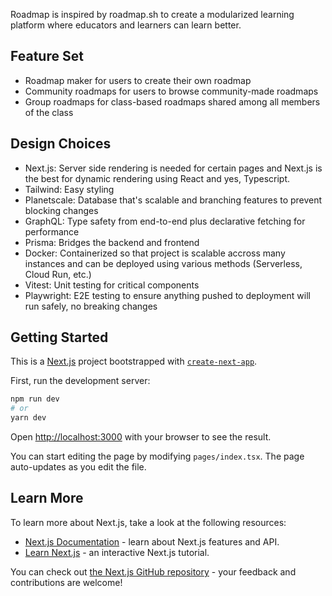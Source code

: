 Roadmap is inspired by roadmap.sh to create a modularized learning platform where educators and learners can learn better.

## Feature Set
- Roadmap maker for users to create their own roadmap
- Community roadmaps for users to browse community-made roadmaps
- Group roadmaps for class-based roadmaps shared among all members of the class

## Design Choices
- Next.js: Server side rendering is needed for certain pages and Next.js is the best for dynamic rendering using React and yes, Typescript.
- Tailwind: Easy styling
- Planetscale: Database that's scalable and branching features to prevent blocking changes
- GraphQL: Type safety from end-to-end plus declarative fetching for performance
- Prisma: Bridges the backend and frontend
- Docker: Containerized so that project is scalable accross many instances and can be deployed using various methods (Serverless, Cloud Run, etc.)
- Vitest: Unit testing for critical components
- Playwright: E2E testing to ensure anything pushed to deployment will run safely, no breaking changes

## Getting Started

This is a [Next.js](https://nextjs.org/) project bootstrapped with [`create-next-app`](https://github.com/vercel/next.js/tree/canary/packages/create-next-app).

First, run the development server:

```bash
npm run dev
# or
yarn dev
```

Open [http://localhost:3000](http://localhost:3000) with your browser to see the result.

You can start editing the page by modifying `pages/index.tsx`. The page auto-updates as you edit the file.

## Learn More

To learn more about Next.js, take a look at the following resources:

- [Next.js Documentation](https://nextjs.org/docs) - learn about Next.js features and API.
- [Learn Next.js](https://nextjs.org/learn) - an interactive Next.js tutorial.

You can check out [the Next.js GitHub repository](https://github.com/vercel/next.js/) - your feedback and contributions are welcome!

